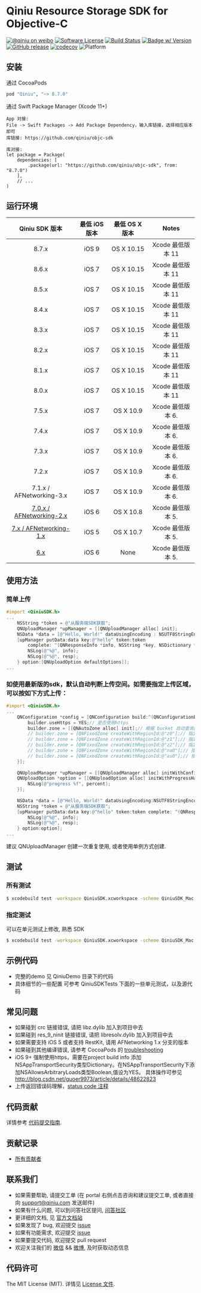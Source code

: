 # Qiniu Resource Storage SDK for Objective-C

[![@qiniu on weibo](http://img.shields.io/badge/weibo-%40qiniutek-blue.svg)](http://weibo.com/qiniutek)
[![Software License](https://img.shields.io/badge/license-MIT-brightgreen.svg)](LICENSE.md)
[![Build Status](https://github.com/qiniu/objc-sdk/workflows/Run%20Test%20Cases/badge.svg)](https://github.com/qiniu/objc-sdk/actions)
[![Badge w/ Version](https://cocoapod-badges.herokuapp.com/v/Qiniu/badge.png)](http://cocoadocs.org/docsets/Qiniu)
[![GitHub release](https://img.shields.io/github/v/tag/qiniu/objc-sdk.svg?label=release)](https://github.com/qiniu/objc-sdk/releases)
[![codecov](https://codecov.io/gh/qiniu/objc-sdk/branch/master/graph/badge.svg)](https://codecov.io/gh/qiniu/objc-sdk)
![Platform](http://img.shields.io/cocoapods/p/Qiniu.svg)


## 安装

通过 CocoaPods

```ruby
pod "Qiniu", "~> 8.7.0" 
```

通过 Swift Package Manager (Xcode 11+)
```
App 对接:
File -> Swift Packages -> Add Package Dependency，输入库链接，选择相应版本即可
库链接: https://github.com/qiniu/objc-sdk

库对接:
let package = Package(
    dependencies: [
        .package(url: "https://github.com/qiniu/objc-sdk", from: "8.7.0")
    ],
    // ...
)

```

## 运行环境

|               Qiniu SDK 版本               | 最低 iOS版本 | 最低 OS X 版本 |     Notes     |
| :--------------------------------------: | :------: | :--------: | :-----------: |
|                  8.7.x                   |  iOS 9   | OS X 10.15  | Xcode 最低版本 11 |
|                  8.6.x                   |  iOS 7   | OS X 10.15  | Xcode 最低版本 11 |
|                  8.5.x                   |  iOS 7   | OS X 10.15  | Xcode 最低版本 11 |
|                  8.4.x                   |  iOS 7   | OS X 10.15  | Xcode 最低版本 11 |
|                  8.3.x                   |  iOS 7   | OS X 10.15  | Xcode 最低版本 11 |
|                  8.2.x                   |  iOS 7   | OS X 10.15  | Xcode 最低版本 11 |
|                  8.1.x                   |  iOS 7   | OS X 10.15  | Xcode 最低版本 11 |
|                  8.0.x                   |  iOS 7   | OS X 10.15  | Xcode 最低版本 11 |
|                  7.5.x                   |  iOS 7   | OS X 10.9  | Xcode 最低版本 6. |
|                  7.4.x                   |  iOS 7   | OS X 10.9  | Xcode 最低版本 6. |
|                  7.3.x                   |  iOS 7   | OS X 10.9  | Xcode 最低版本 6. |
|                  7.2.x                   |  iOS 7   | OS X 10.9  | Xcode 最低版本 6. |
|         7.1.x / AFNetworking-3.x         |  iOS 7   | OS X 10.9  | Xcode 最低版本 6. |
| [7.0.x / AFNetworking-2.x](https://github.com/qiniu/objc-sdk/tree/7.0.x/AFNetworking-2.x) |  iOS 6   | OS X 10.8  | Xcode 最低版本 5. |
| [7.x / AFNetworking-1.x](https://github.com/qiniu/objc-sdk/tree/AFNetworking-1.x) |  iOS 5   | OS X 10.7  | Xcode 最低版本 5. |
| [6.x](https://github.com/qiniu/ios-sdk)  |  iOS 6   |    None    | Xcode 最低版本 5. |

## 使用方法

### 简单上传
```Objective-C
#import <QiniuSDK.h>
...
    NSString *token = @"从服务端SDK获取";
    QNUploadManager *upManager = [[QNUploadManager alloc] init];
    NSData *data = [@"Hello, World!" dataUsingEncoding : NSUTF8StringEncoding];
    [upManager putData:data key:@"hello" token:token
        complete: ^(QNResponseInfo *info, NSString *key, NSDictionary *resp) {
        NSLog(@"%@", info);
        NSLog(@"%@", resp);
    } option:[QNUploadOption defaultOptions]];
...
```

### 如使用最新版的sdk，默认自动判断上传空间。如需要指定上传区域，可以按如下方式上传：
```Objective-C
#import <QiniuSDK.h>
...
    QNConfiguration *config = [QNConfiguration build:^(QNConfigurationBuilder *builder) {
        builder.useHttps = YES;// 是否使用https
        builder.zone = [[QNAutoZone alloc] init];// 根据 bucket 自动查询区域
        // builder.zone = [QNFixedZone createWithRegionId:@"z0"];// 指定华东区域
        // builder.zone = [QNFixedZone createWithRegionId:@"z1"];// 指定华北区域
        // builder.zone = [QNFixedZone createWithRegionId:@"z2"];// 指定华南区域
        // builder.zone = [QNFixedZone createWithRegionId:@"na0"];// 指定北美区域
        // builder.zone = [QNFixedZone createWithRegionId:@"as0"];// 指定东南亚区域
    }];
    
    QNUploadManager *upManager = [[QNUploadManager alloc] initWithConfiguration:config];
    QNUploadOption *option = [[QNUploadOption alloc] initWithProgressHandler:^(NSString *key, float percent) {
        NSLog(@"progress %f", percent);
    }];
    
    NSData *data = [@"Hello, World!" dataUsingEncoding:NSUTF8StringEncoding];
    NSString *token = @"从服务端SDK获取";
    [upManager putData:data key:@"hello" token:token complete: ^(QNResponseInfo *info, NSString *key, NSDictionary *resp) {
        NSLog(@"%@", info);
        NSLog(@"%@", resp);
    } option:option];
...
```

建议 QNUploadManager 创建一次重复使用, 或者使用单例方式创建.

## 测试

### 所有测试

``` bash
$ xcodebuild test -workspace QiniuSDK.xcworkspace -scheme QiniuSDK_Mac -configuration Release -destination 'platform=macOS,arch=x86_64'
```
### 指定测试

可以在单元测试上修改, 熟悉 SDK

``` bash
$ xcodebuild test -workspace QiniuSDK.xcworkspace -scheme QiniuSDK_Mac -configuration Release -destination 'platform=macOS,arch=x86_64' -only-testing:"QiniuSDK_MacTests/QNResumeUploadTest/test5M"
```

## 示例代码
* 完整的demo 见 QiniuDemo 目录下的代码
* 具体细节的一些配置 可参考 QiniuSDKTests 下面的一些单元测试，以及源代码

## 常见问题

- 如果碰到 crc 链接错误, 请把 libz.dylib 加入到项目中去
- 如果碰到 res_9_ninit 链接错误, 请把 libresolv.dylib 加入到项目中去
- 如果需要支持 iOS 5 或者支持 RestKit, 请用 AFNetworking 1.x 分支的版本
- 如果碰到其他编译错误, 请参考 CocoaPods 的 [troubleshooting](http://guides.cocoapods.org/using/troubleshooting.html)
- iOS 9+ 强制使用https，需要在project build info 添加NSAppTransportSecurity类型Dictionary。在NSAppTransportSecurity下添加NSAllowsArbitraryLoads类型Boolean,值设为YES。 具体操作可参见 http://blog.csdn.net/guoer9973/article/details/48622823
- 上传返回错误码理解，[status code 注释](https://github.com/qiniu/objc-sdk/blob/master/QiniuSDK/Common/QNErrorCode.h)

## 代码贡献

详情参考 [代码提交指南](https://github.com/qiniu/objc-sdk/blob/master/Contributing.md).

## 贡献记录

- [所有贡献者](https://github.com/qiniu/objc-sdk/contributors)

## 联系我们

- 如果需要帮助, 请提交工单 (在 portal 右侧点击咨询和建议提交工单, 或者直接向 support@qiniu.com 发送邮件)
- 如果有什么问题, 可以到问答社区提问, [问答社区](http://qiniu.segmentfault.com/)
- 更详细的文档, 见 [官方文档站](http://developer.qiniu.com/)
- 如果发现了 bug, 欢迎提交 [issue](https://github.com/qiniu/objc-sdk/issues)
- 如果有功能需求, 欢迎提交 [issue](https://github.com/qiniu/objc-sdk/issues)
- 如果要提交代码, 欢迎提交 pull request
- 欢迎关注我们的 [微信](http://www.qiniu.com/#weixin) && [微博](http://weibo.com/qiniutek), 及时获取动态信息

## 代码许可

The MIT License (MIT). 详情见 [License 文件](https://github.com/qiniu/objc-sdk/blob/master/LICENSE).
